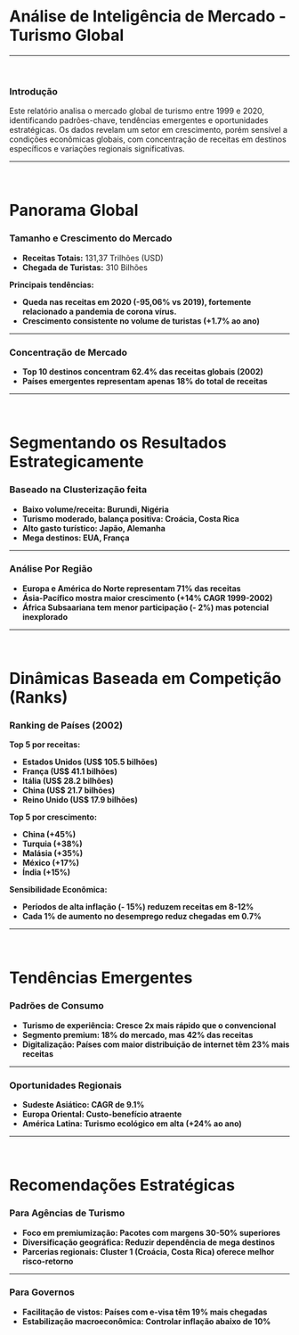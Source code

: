 # Análise de Inteligência de Mercado - Turismo Global

<hr>
<br>

### Introdução

Este relatório analisa o mercado global de turismo entre 1999 e 2020, identificando padrões-chave, tendências emergentes e oportunidades estratégicas. Os dados revelam um setor em crescimento, porém sensível a condições econômicas globais, com concentração de receitas em destinos específicos e variações regionais significativas.

<hr>
<br>

# Panorama Global

### Tamanho e Crescimento do Mercado

- <b>Receitas Totais:</b> 131,37 Trilhões (USD)
- <b>Chegada de Turistas:</b> 310 Bilhões

<b>Principais tendências:<b>

- Queda nas receitas em 2020 (-95,06% vs 2019), fortemente relacionado a pandemia de corona vírus.
- Crescimento consistente no volume de turistas (+1.7% ao ano)

<hr>

### Concentração de Mercado

- Top 10 destinos concentram 62.4% das receitas globais (2002)
- Países emergentes representam apenas 18% do total de receitas

<hr>
<br>

# Segmentando os Resultados Estrategicamente

### Baseado na Clusterização feita

- <b>Baixo volume/receita:</b> Burundi, Nigéria
- <b>Turismo moderado, balança positiva:</b> Croácia, Costa Rica
- <b>Alto gasto turístico:</b>	Japão, Alemanha
- <b>Mega destinos:</b>	EUA, França

<hr>

### Análise Por Região

- Europa e América do Norte representam 71% das receitas
- Ásia-Pacífico mostra maior crescimento (+14% CAGR 1999-2002)
- África Subsaariana tem menor participação (- 2%) mas potencial inexplorado

<hr>
<br>

# Dinâmicas Baseada em Competição (Ranks)

### Ranking de Países (2002)

<b>Top 5 por receitas:</b>

- Estados Unidos (US$ 105.5 bilhões)
- França (US$ 41.1 bilhões)
- Itália (US$ 28.2 bilhões)
- China (US$ 21.7 bilhões)
- Reino Unido (US$ 17.9 bilhões)

<b>Top 5 por crescimento:</b>

- China (+45%)
- Turquia (+38%)
- Malásia (+35%)
- México (+17%)
- Índia (+15%)

<b>Sensibilidade Econômica:</b>

- Períodos de alta inflação (- 15%) reduzem receitas em 8-12%
- Cada 1% de aumento no desemprego reduz chegadas em 0.7%

<hr>
<br>

# Tendências Emergentes

### Padrões de Consumo

- <b>Turismo de experiência:</b> Cresce 2x mais rápido que o convencional
- <b>Segmento premium:</b> 18% do mercado, mas 42% das receitas
- <b>Digitalização:</b> Países com maior distribuição de internet têm 23% mais receitas

<hr>

### Oportunidades Regionais

- <b>Sudeste Asiático:</b> CAGR de 9.1% 
- <b>Europa Oriental:</b> Custo-benefício atraente
- <b>América Latina:</b> Turismo ecológico em alta (+24% ao ano)

<hr>
<br>

# Recomendações Estratégicas

### Para Agências de Turismo

- <b>Foco em premiumização:</b> Pacotes com margens 30-50% superiores
- <b>Diversificação geográfica:</b> Reduzir dependência de mega destinos
- <b>Parcerias regionais:</b> Cluster 1 (Croácia, Costa Rica) oferece melhor risco-retorno

<hr>

### Para Governos

- Facilitação de vistos: Países com e-visa têm 19% mais chegadas
- Estabilização macroeconômica: Controlar inflação abaixo de 10%









